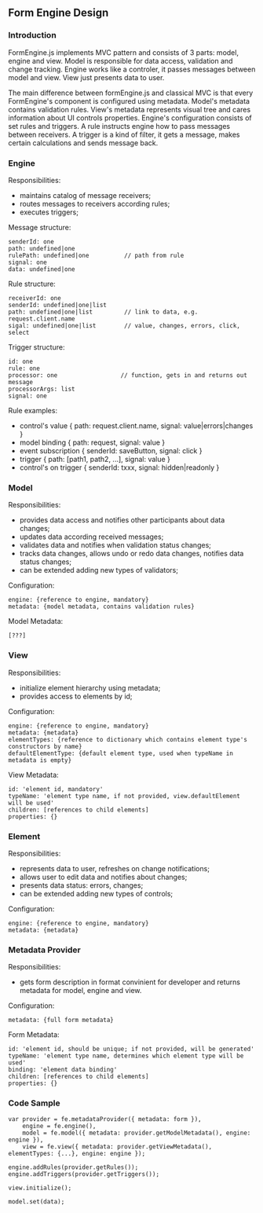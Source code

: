 ## Form Engine Design

### Introduction

FormEngine.js implements MVC pattern and consists of 3 parts: model, engine and view.
Model is responsible for data access, validation and change tracking.
Engine works like a controler, it passes messages between model and view.
View just presents data to user.

The main difference between formEngine.js and classical MVC is that
every FormEngine's component is configured using metadata.
Model's metadata contains validation rules.
View's metadata represents visual tree and cares information about UI controls properties.
Engine's configuration consists of set rules and triggers.
A rule instructs engine how to pass messages between receivers.
A trigger is a kind of filter, it gets a message, makes certain calculations and sends message back.


### Engine

Responsibilities:

* maintains catalog of message receivers;
* routes messages to receivers according rules;
* executes triggers;

Message structure:

    senderId: one
    path: undefined|one
    rulePath: undefined|one          // path from rule
    signal: one
    data: undefined|one

Rule structure:

    receiverId: one
    senderId: undefined|one|list
    path: undefined|one|list         // link to data, e.g. request.client.name
    sigal: undefined|one|list        // value, changes, errors, click, select

Trigger structure:

    id: one
    rule: one
    processor: one                  // function, gets in and returns out message
    processorArgs: list
    signal: one
    
Rule examples:

* control's value  { path: request.client.name, signal: value|errors|changes }
* model binding { path: request, signal: value }
* event subscription { senderId: saveButton, signal: click }
* trigger { path: [path1, path2, ...], signal: value } 
* control's on trigger { senderId: txxx, signal: hidden|readonly }      


### Model

Responsibilities:

* provides data access and notifies other participants about data changes;
* updates data according received messages;
* validates data and notifies when validation status changes;
* tracks data changes, allows undo or redo data changes, notifies data status changes;
* can be extended adding new types of validators;

Configuration:

    engine: {reference to engine, mandatory}
    metadata: {model metadata, contains validation rules}
    
Model Metadata:

    [???]


### View

Responsibilities:

* initialize element hierarchy using metadata;
* provides access to elements by id;

Configuration:

    engine: {reference to engine, mandatory}
    metadata: {metadata}
    elementTypes: {reference to dictionary which contains element type's constructors by name}
    defaultElementType: {default element type, used when typeName in metadata is empty}

View Metadata:

    id: 'element id, mandatory'
    typeName: 'element type name, if not provided, view.defaultElement will be used'
    children: [references to child elements]
    properties: {}



### Element

Responsibilities:

* represents data to user, refreshes on change notifications;
* allows user to edit data and notifies about changes;
* presents data status: errors, changes;
* can be extended adding new types of controls;

Configuration:

    engine: {reference to engine, mandatory}
    metadata: {metadata}


### Metadata Provider

Responsibilities:

* gets form description in format convinient for developer
  and returns metadata for model, engine and view.

Configuration:

    metadata: {full form metadata}

Form Metadata:

    id: 'element id, should be unique; if not provided, will be generated'
    typeName: 'element type name, determines which element type will be used'
    binding: 'element data binding'
    children: [references to child elements]
    properties: {}


### Code Sample

    var provider = fe.metadataProvider({ metadata: form }),
        engine = fe.engine(),
        model = fe.model({ metadata: provider.getModelMetadata(), engine: engine }),
        view = fe.view({ metadata: provider.getViewMetadata(), elementTypes: {...}, engine: engine });

    engine.addRules(provider.getRules());
    engine.addTriggers(provider.getTriggers());

    view.initialize();

    model.set(data);
